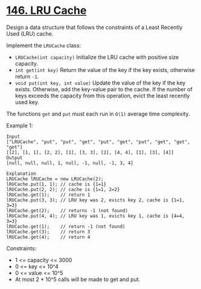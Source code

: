 # [146. LRU Cache](https://leetcode.com/problems/lru-cache/description/)

Design a data structure that follows the constraints of a Least Recently Used (LRU) cache.

Implement the `LRUCache` class:

* `LRUCache(int capacity)` Initialize the LRU cache with positive size capacity.
* `int get(int key)` Return the value of the key if the key exists, otherwise return `-1`.
* `void put(int key, int value)` Update the value of the key if the key exists. Otherwise, add the key-value pair to the cache. If the number of keys exceeds the capacity from this operation, evict the least recently used key.

The functions `get` and `put` must each run in `O(1)` average time complexity.

 

Example 1:

    Input
    ["LRUCache", "put", "put", "get", "put", "get", "put", "get", "get", "get"]
    [[2], [1, 1], [2, 2], [1], [3, 3], [2], [4, 4], [1], [3], [4]]
    Output
    [null, null, null, 1, null, -1, null, -1, 3, 4]

    Explanation
    LRUCache lRUCache = new LRUCache(2);
    lRUCache.put(1, 1); // cache is {1=1}
    lRUCache.put(2, 2); // cache is {1=1, 2=2}
    lRUCache.get(1);    // return 1
    lRUCache.put(3, 3); // LRU key was 2, evicts key 2, cache is {1=1, 3=3}
    lRUCache.get(2);    // returns -1 (not found)
    lRUCache.put(4, 4); // LRU key was 1, evicts key 1, cache is {4=4, 3=3}
    lRUCache.get(1);    // return -1 (not found)
    lRUCache.get(3);    // return 3
    lRUCache.get(4);    // return 4
 

Constraints:

* 1 <= capacity <= 3000
* 0 <= key <= 10^4
* 0 <= value <= 10^5
* At most 2 * 10^5 calls will be made to get and put.